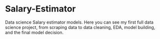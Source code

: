 # Salary-Estimator
Data science Salary estimator models.
Here you can see my first full data science project, from scraping data to data cleaning, EDA, model building, and the final model decision.
